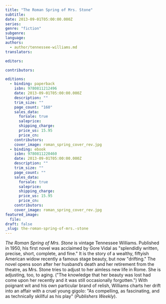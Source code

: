```yaml
---
title: "The Roman Spring of Mrs. Stone"
subtitle:
date: 2013-09-01T05:00:00.000Z
series:
genre: "fiction"
subgenre:
language:
authors:
  - author/tennessee-williams.md
translators:

editors:

contributors:

editions:
  - binding: paperback
    isbn: 9780811212496
    date: 2013-09-01T05:00:00.000Z
    description: ""
    trim_size: ""
    page_count: "160"
    sales_data:
      forsale: true
      saleprice:
      shipping_charge:
      price_us: 15.95
      price_cn:
    contributors:
    cover_image: roman_spring_cover_rev.jpg
  - binding: ebook
    isbn: 9780811220460
    date: 2013-09-01T05:00:00.000Z
    description: ""
    trim_size: ""
    page_count: ""
    sales_data:
      forsale: true
      saleprice:
      shipping_charge:
      price_us: 15.95
      price_cn:
    contributors:
    cover_image: roman_spring_cover_rev.jpg
featured_image:
  file:
draft: false
_slug: the-roman-spring-of-mrs.-stone
---
```


_The Roman Spring of Mrs. Stone_ is vintage Tennessee Williams. Published in 1950, his first novel was acclaimed by Gore Vidal as "splendidly written, precise, short, complete, and fine." It is the story of a wealthy, fiftyish American widow recently a famous stage beauty, but now "drifting." The novel opens soon after her husband’s death and her retirement from the theatre, as Mrs. Stone tries to adjust to her aimless new life in Rome. She is adjusting, too, to aging. ("The knowledge that her beauty was lost had come upon her recently and it was still occasionally forgotten.") With poignant wit and his own particular brand of relish, Williams charts her drift into an affair with a cruel young gigolo: "As compelling, as fascinating, and as technically skillful as his play" (_Publishers Weekly_).

